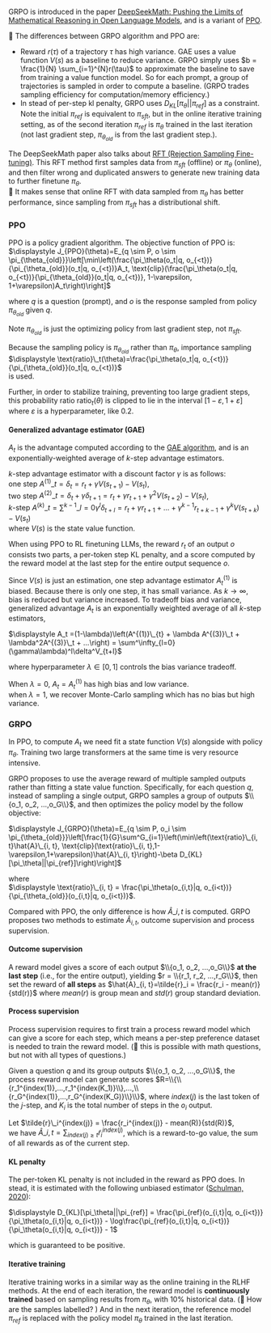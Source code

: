 GRPO is introduced in the paper [DeepSeekMath: Pushing the Limits of Mathematical Reasoning in Open Language Models](https://arxiv.org/abs/2402.03300), and is a variant of [PPO](https://arxiv.org/abs/1707.06347).

🤔 The differences between GRPO algorithm and PPO are: 
* Reward $r(\tau)$ of a trajectory $\tau$ has high variance. GAE uses a value function $V(s)$ as a baseline to reduce variance. GRPO simply uses $b = \frac{1}{N} \sum_{i=1}^{N}r(\tau)$ to approximate the baseline to save from training a value function model. So for each prompt, a group of trajectories is sampled in order to compute a baseline. (GRPO trades sampling efficiency for computation/memory efficiency.)
* In stead of per-step kl penalty, GRPO uses $D_{KL}[\pi_\theta||\pi_{ref}]$ as a constraint. Note the initial $\pi_{ref}$ is equivalent to $\pi_{sft}$, but in the online iterative training setting, as of the second iteration $\pi_{ref}$ is $\pi_\theta$ trained in the last iteration (not last gradient step, $\pi_{\theta_{old}}$ is from the last gradient step.). 

The DeepSeekMath paper also talks about [RFT (Rejection Sampling Fine-tuning)](https://arxiv.org/abs/2308.01825). This RFT method first samples data from $\pi_{sft}$ (offline) or $\pi_\theta$ (online), and then filter wrong and duplicated answers to generate new training data to 
further finetune $\pi_\theta$. <br> 
🤔 It makes sense that online RFT with data sampled from $\pi_\theta$ has better performance, since sampling from $\pi_{sft}$ has a distributional shift.

### PPO
PPO is a policy gradient algorithm. The objective function of PPO is:
$\displaystyle J_{PPO}(\theta)=E_{q \sim P, o \sim \pi_{\theta_{old}}}\left[\min\left(\frac{\pi_\theta(o_t|q, o_{<t})}{\pi_{\theta_{old}}(o_t|q, o_{<t})}A_t, \text{clip}(\frac{\pi_\theta(o_t|q, o_{<t})}{\pi_{\theta_{old}}(o_t|q, o_{<t})}, 1-\varepsilon, 1+\varepsilon)A_t\right)\right]$

where $q$ is a question (prompt), and $o$ is the response sampled from policy $\pi_{\theta_{old}}$ given $q$.

Note $\pi_{\theta_{old}}$ is just the optimizing policy from last gradient step, not $\pi_{sft}$. 

Because the sampling policy is $\pi_{\theta_{old}}$ rather than $\pi_\theta$, importance sampling <br>
$\displaystyle \text{ratio}\_t(\theta)=\frac{\pi_\theta(o_t|q, o_{<t})}{\pi_{\theta_{old}}(o_t|q, o_{<t})}$ <br>
is used.

Further, in order to stabilize training, preventing too large gradient steps, this probability ratio $\text{ratio}_t(\theta)$ is clipped to lie in the interval $[1-\varepsilon, 1+\varepsilon]$ where $\varepsilon$ is a hyperparameter, like 0.2.

#### Generalized advantage estimator (GAE)
$A_t$ is the advantage computed according to the [GAE algorithm](https://arxiv.org/abs/1506.02438), and is an exponentially-weighted average of $k$-step advantage estimators.

$k$-step advantage estimator with a discount factor $\gamma$ is as follows:<br>
one step $A^{(1)}\_t=\delta_t = r_t + \gamma V(s_{t+1})-V(s_t)$,<br>
two step $A^{(2)}\_t=\delta_t + \gamma \delta_{t+1} = r_t + \gamma r_{t+1} + \gamma^2 V(s_{t+2})-V(s_t)$,<br>
$k$-step $\displaystyle A^{(k)}\_t=\sum^{k-1}\_{l=0}\gamma^l\delta_{t+l} = r_t + \gamma r_{t+1} + ... + \gamma^{k-1}r_{t+k-1}+\gamma^k V(s_{t+k})-V(s_t)$<br>
where $V(s)$ is the state value function.

When using PPO to RL finetuning LLMs, the reward $r_t$ of an output $o$ consists two parts, a per-token step KL penalty, and a score computed by the reward model at the last step for the entire output sequence $o$. 

Since $V(s)$ is just an estimation, one step advantage estimator $A^{(1)}_t$ is biased. Because there is only one step, it has small variance. As $k \to \infty$, bias is reduced but variance increased. To tradeoff bias and variance, generalized advantage $A_t$ is an exponentially weighted average of all $k$-step estimators,

 $\displaystyle A_t =(1-\lambda)\left(A^{(1)}\_{t} + \lambda A^{(3)}\_t + \lambda^2A^{(3)}\_t + ...\right) = \sum^\infty_{l=0}(\gamma\lambda)^l\delta^V_{t+l}$<br>
 
where hyperparameter $\lambda \in [0, 1]$ controls the bias variance tradeoff. 

When $\lambda = 0$, $A_t = A^{(1)}_t$ has high bias and low variance.<br>
when $\lambda = 1$, we recover Monte-Carlo sampling which has no bias but high variance.

### GRPO
In PPO, to compute $A_t$ we need fit a state function $V(s)$ alongside with policy $\pi_\theta$. Training two large transformers at the same time is very resource intensive.

GRPO proposes to use the average reward of multiple sampled outputs rather than fitting a state value function. Specifically, for each question $q$, instead of sampling a single output, GRPO samples a group of outputs $\\{o_1, o_2, ...,o_G\\}$, and then optimizes the policy model by the follow objective:

$\displaystyle J_{GRPO}(\theta)=E_{q \sim P, o_i \sim \pi_{\theta_{old}}}\left[\frac{1}{G}\sum^G_{i=1}\left(\min\left(\text{ratio}\_{i, t}\hat{A}\_{i, t}, \text{clip}(\text{ratio}\_{i, t},1-\varepsilon,1+\varepsilon)\hat{A}\_{i, t}\right)-\beta D_{KL}[\pi_\theta||\pi_{ref}]\right)\right]$

where<br>
$\displaystyle \text{ratio}\_{i, t} = \frac{\pi_\theta(o_{i,t}|q, o_{i<t})}{\pi_{\theta_{old}}(o_{i,t}|q, o_{i<t})}$.

Compared with PPO, the only difference is how $\hat{A}\_{i, t}$ is computed. GRPO proposes two methods to estimate $\hat{A}_{i, t}$, outcome supervision and process supervision.

#### Outcome supervision
A reward model gives a score of each output $\\{o_1, o_2, ...,o_G\\}$ **at the last step** (i.e., for the entire output), yielding $r = \\{r_1, r_2, ...,r_G\\}$, then set the reward of **all steps** as $\hat{A}_{i, t}=\tilde{r}_i = \frac{r_i - mean(r)}{std(r)}$ where $mean(r)$ is group mean and $std(r)$ group standard deviation.

#### Process supervision
Process supervision requires to first train a process reward model which can give a score for each step, which means a per-step preference dataset is needed to train the reward model. (🤔 this is possible with math questions, but not with all types of questions.)

Given a question $q$ and its group outputs $\\{o_1, o_2, ...,o_G\\}$, the process reward model can generate scores $R=\\{\\{r_1^{index(1)},...,r_1^{index(K_1)}\\},...,\\{r_G^{index(1)},...,r_G^{index(K_G)}\\}\\}$, where $index(j)$ is the last token of the $j$-step, and $K_i$ is the total number of steps in the $o_i$ output. 

Let $\tilde{r}\_i^{index(j)} = \frac{r_i^{index(j)} - mean(R)}{std(R)}$, <br>
we have $\hat{A}\_{i, t}=\sum_{index(j) \ge t}\tilde{r}_i^{index(j)}$, which is a reward-to-go value, the sum of all rewards as of the current step.

#### KL penalty
The per-token KL penalty is not included in the reward as PPO does. In stead, it is estimated with the following unbiased estimator ([Schulman, 2020](http://joschu.net/blog/kl-approx.html)):

$\displaystyle D_{KL}[\pi_\theta||\pi_{ref}] = \frac{\pi_{ref}(o_{i,t}|q, o_{i<t})}{\pi_\theta(o_{i,t}|q, o_{i<t})} - \log\frac{\pi_{ref}(o_{i,t}|q, o_{i<t})}{\pi_\theta(o_{i,t}|q, o_{i<t})} - 1$

which is guaranteed to be positive.

#### Iterative training
Iterative training works in a similar way as the online training in the RLHF methods.
At the end of each iteration, the reward model is **continuously trained** based on sampling results from $\pi_\theta$, with 10% historical data. (🤔 How are the samples labelled? )
And in the next iteration, the reference model $\pi_{ref}$ is replaced with the policy model $\pi_\theta$ trained in the last iteration.


